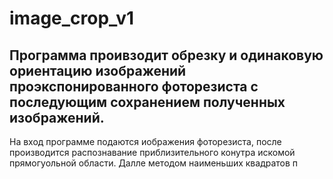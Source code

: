 # image_crop_v1

## Программа проивзодит обрезку и одинаковую ориентацию изображений проэкспонированного фоторезиста с последующим сохранением полученных изображений.

На вход программе подаются иображения фоторезиста, после производится распознавание приблизительного конутра искомой прямогуольной области.
Далле методом наименьших квадратов п
